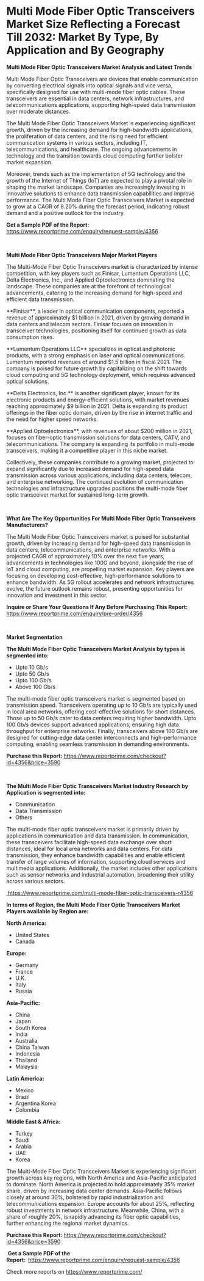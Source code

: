 <p><h1>Multi Mode Fiber Optic Transceivers Market Size Reflecting a Forecast Till 2032: Market By Type, By Application and By Geography</h1></p><p><strong>Multi Mode Fiber Optic Transceivers Market Analysis and Latest Trends</strong></p>
<p><p>Multi Mode Fiber Optic Transceivers are devices that enable communication by converting electrical signals into optical signals and vice versa, specifically designed for use with multi-mode fiber optic cables. These transceivers are essential in data centers, network infrastructures, and telecommunications applications, supporting high-speed data transmission over moderate distances.</p><p>The Multi Mode Fiber Optic Transceivers Market is experiencing significant growth, driven by the increasing demand for high-bandwidth applications, the proliferation of data centers, and the rising need for efficient communication systems in various sectors, including IT, telecommunications, and healthcare. The ongoing advancements in technology and the transition towards cloud computing further bolster market expansion.</p><p>Moreover, trends such as the implementation of 5G technology and the growth of the Internet of Things (IoT) are expected to play a pivotal role in shaping the market landscape. Companies are increasingly investing in innovative solutions to enhance data transmission capabilities and improve performance. The Multi Mode Fiber Optic Transceivers Market is expected to grow at a CAGR of 8.20% during the forecast period, indicating robust demand and a positive outlook for the industry.</p></p>
<p><strong>Get a Sample PDF of the Report:&nbsp;</strong> <a href="https://www.reportprime.com/enquiry/request-sample/4356?utm_campaign=2459&utm_medium=2&utm_source=Github&utm_content=ia&utm_term=19032025&utm_id=multi-mode-fiber-optic-transceivers">https://www.reportprime.com/enquiry/request-sample/4356</a></p>
<p>&nbsp;</p>
<p><strong>Multi Mode Fiber Optic Transceivers Major Market Players</strong></p>
<p><p>The Multi-Mode Fiber Optic Transceivers market is characterized by intense competition, with key players such as Finisar, Lumentum Operations LLC, Delta Electronics, Inc., and Applied Optoelectronics dominating the landscape. These companies are at the forefront of technological advancements, catering to the increasing demand for high-speed and efficient data transmission.</p><p>**Finisar**, a leader in optical communication components, reported a revenue of approximately $1 billion in 2021, driven by growing demand in data centers and telecom sectors. Finisar focuses on innovation in transceiver technologies, positioning itself for continued growth as data consumption rises.</p><p>**Lumentum Operations LLC** specializes in optical and photonic products, with a strong emphasis on laser and optical communications. Lumentum reported revenues of around $1.5 billion in fiscal 2021. The company is poised for future growth by capitalizing on the shift towards cloud computing and 5G technology deployment, which requires advanced optical solutions.</p><p>**Delta Electronics, Inc.** is another significant player, known for its electronic products and energy-efficient solutions, with market revenues reaching approximately $9 billion in 2021. Delta is expanding its product offerings in the fiber optic domain, driven by the rise in internet traffic and the need for higher speed networks.</p><p>**Applied Optoelectronics**, with revenues of about $200 million in 2021, focuses on fiber-optic transmission solutions for data centers, CATV, and telecommunications. The company is expanding its portfolio in multi-mode transceivers, making it a competitive player in this niche market.</p><p>Collectively, these companies contribute to a growing market, projected to expand significantly due to increased demand for high-speed data transmission across various applications, including data centers, telecom, and enterprise networking. The continued evolution of communication technologies and infrastructure upgrades positions the multi-mode fiber optic transceiver market for sustained long-term growth.</p></p>
<p>&nbsp;</p>
<p><strong>What Are The Key Opportunities For Multi Mode Fiber Optic Transceivers Manufacturers?</strong></p>
<p><p>The Multi Mode Fiber Optic Transceivers market is poised for substantial growth, driven by increasing demand for high-speed data transmission in data centers, telecommunications, and enterprise networks. With a projected CAGR of approximately 10% over the next five years, advancements in technologies like 100G and beyond, alongside the rise of IoT and cloud computing, are propelling market expansion. Key players are focusing on developing cost-effective, high-performance solutions to enhance bandwidth. As 5G rollout accelerates and network infrastructures evolve, the future outlook remains robust, presenting opportunities for innovation and investment in this sector.</p></p>
<p><strong>Inquire or Share Your Questions If Any Before Purchasing This Report:</strong> <a href="https://www.reportprime.com/enquiry/pre-order/4356?utm_campaign=2459&utm_medium=2&utm_source=Github&utm_content=ia&utm_term=19032025&utm_id=multi-mode-fiber-optic-transceivers">https://www.reportprime.com/enquiry/pre-order/4356</a></p>
<p>&nbsp;</p>
<p><strong>Market Segmentation</strong></p>
<p><strong>The Multi Mode Fiber Optic Transceivers Market Analysis by types is segmented into:</strong></p>
<p><ul><li>Upto 10 Gb/s</li><li>Upto 50 Gb/s</li><li>Upto 100 Gb/s</li><li>Above 100 Gb/s</li></ul></p>
<p><p>The multi-mode fiber optic transceivers market is segmented based on transmission speed. Transceivers operating up to 10 Gb/s are typically used in local area networks, offering cost-effective solutions for short distances. Those up to 50 Gb/s cater to data centers requiring higher bandwidth. Upto 100 Gb/s devices support advanced applications, ensuring high data throughput for enterprise networks. Finally, transceivers above 100 Gb/s are designed for cutting-edge data center interconnects and high-performance computing, enabling seamless transmission in demanding environments.</p></p>
<p><strong>Purchase this Report:&nbsp;</strong><a href="https://www.reportprime.com/checkout?id=4356&price=3590&utm_campaign=2459&utm_medium=2&utm_source=Github&utm_content=ia&utm_term=19032025&utm_id=multi-mode-fiber-optic-transceivers">https://www.reportprime.com/checkout?id=4356&price=3590</a></p>
<p>&nbsp;</p>
<p><strong>The Multi Mode Fiber Optic Transceivers Market Industry Research by Application is segmented into:</strong></p>
<p><ul><li>Communication</li><li>Data Transmission</li><li>Others</li></ul></p>
<p><p>The multi-mode fiber optic transceivers market is primarily driven by applications in communication and data transmission. In communication, these transceivers facilitate high-speed data exchange over short distances, ideal for local area networks and data centers. For data transmission, they enhance bandwidth capabilities and enable efficient transfer of large volumes of information, supporting cloud services and multimedia applications. Additionally, the market includes other applications such as sensor networks and industrial automation, broadening their utility across various sectors.</p></p>
<p><a href="https://www.reportprime.com/multi-mode-fiber-optic-transceivers-r4356?utm_campaign=2459&utm_medium=2&utm_source=Github&utm_content=ia&utm_term=19032025&utm_id=multi-mode-fiber-optic-transceivers">&nbsp;https://www.reportprime.com/multi-mode-fiber-optic-transceivers-r4356</a></p>
<p><strong>In terms of Region, the Multi Mode Fiber Optic Transceivers Market Players available by Region are:</strong></p>
<p>
    <p> <strong> North America: </strong>
        <ul>
            <li>United States</li>
            <li>Canada</li>
        </ul>
        </p> 
    <p> <strong> Europe: </strong>
        <ul>
            <li>Germany</li>
            <li>France</li>
            <li>U.K.</li>
            <li>Italy</li>
            <li>Russia</li>
        </ul>
        </p> 
    <p> <strong> Asia-Pacific: </strong>
        <ul>
            <li>China</li>
            <li>Japan</li>
            <li>South Korea</li>
            <li>India</li>
            <li>Australia</li>
            <li>China Taiwan</li>
            <li>Indonesia</li>
            <li>Thailand</li>
            <li>Malaysia</li>
        </ul>
        </p> 
    <p> <strong> Latin America: </strong>
        <ul>
            <li>Mexico</li>
            <li>Brazil</li>
            <li>Argentina Korea</li>
            <li>Colombia</li>
        </ul>
        </p> 
    <p> <strong> Middle East & Africa: </strong>
        <ul>
            <li>Turkey</li>
            <li>Saudi</li>
            <li>Arabia</li>
            <li>UAE</li>
            <li>Korea</li>
        </ul>
    </p>
    </p>
<p><p>The Multi-Mode Fiber Optic Transceivers Market is experiencing significant growth across key regions, with North America and Asia-Pacific anticipated to dominate. North America is projected to hold approximately 35% market share, driven by increasing data center demands. Asia-Pacific follows closely at around 30%, bolstered by rapid industrialization and telecommunications expansion. Europe accounts for about 25%, reflecting robust investments in network infrastructure. Meanwhile, China, with a share of roughly 20%, is rapidly advancing its fiber optic capabilities, further enhancing the regional market dynamics.</p></p>
<p><strong>Purchase this Report: </strong><a href="https://www.reportprime.com/checkout?id=4356&price=3590&utm_campaign=2459&utm_medium=2&utm_source=Github&utm_content=ia&utm_term=19032025&utm_id=multi-mode-fiber-optic-transceivers">https://www.reportprime.com/checkout?id=4356&price=3590</a></p>
<p>&nbsp;<strong>Get a Sample PDF of the Report:&nbsp;&nbsp;</strong><a href="https://www.reportprime.com/enquiry/request-sample/4356?utm_campaign=2459&utm_medium=2&utm_source=Github&utm_content=ia&utm_term=19032025&utm_id=multi-mode-fiber-optic-transceivers">https://www.reportprime.com/enquiry/request-sample/4356</a></p>
<p><strong></strong></p>
<p>Check more reports on <a href="https://www.reportprime.com/?utm_campaign=2459&utm_medium=2&utm_source=Github&utm_content=ia&utm_term=19032025&utm_id=multi-mode-fiber-optic-transceivers">https://www.reportprime.com/</a></p>